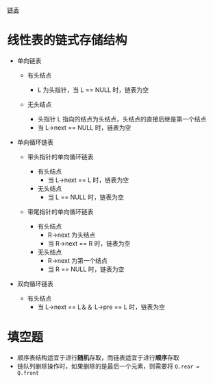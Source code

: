 [链表](https://git.acwing.com/ZagY/learn-data-structures/-/blob/main/Linklist/Single_linklist/README.md)
# 线性表的链式存储结构
- 单向链表
	- 有头结点
		- L 为头指针，当 L == NULL 时，链表为空

	- 无头结点
		- 头指针 L 指向的结点为头结点，头结点的直接后继是第一个结点
		- 当 L->next == NULL 时，链表为空

- 单向循环链表
	- 带头指针的单向循环链表
		- 有头结点
			- 当 L->next == L 时，链表为空
		- 无头结点
			- 当 L == NULL 时，链表为空

	- 带尾指针的单向循环链表
		- 有头结点
			- R->next 为头结点
			- 当 R->next == R 时，链表为空
		- 无头结点
			- R->next 为第一个结点
			- 当 R == NULL 时，链表为空

- 双向循环链表
	- 有头结点
		- 当 L->next == L＆＆ L->pre == L 时，链表为空


# 填空题
- 顺序表结构适宜于进行**随机**存取，而链表适宜于进行**顺序**存取
- 链队列删除操作时，如果删除的是最后一个元素，则需要将 `Q.rear = Q.front`